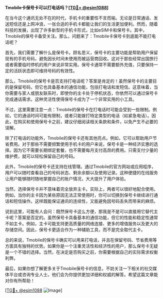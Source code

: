**Tmobile卡保号卡可以打电话吗？[[TG💪+ @esim1088](https://t.me/s/esim1088)]**

在当今这个通讯无处不在的时代，手机卡的重要性不言而喻。无论是日常通话、发送短信还是上网冲浪，一张合适的手机卡都能让我们的生活更加便利。然而，随着科技的发展，出现了许多新型的手机卡形式，比如eSIM卡和保号卡。其中，Tmobile的保号卡备受关注。那么，问题来了：Tmobile卡保号卡到底能不能打电话呢？

首先，我们需要了解什么是保号卡。顾名思义，保号卡的主要功能是帮助用户保留现有的手机号码，避免因长时间未使用而被运营商回收。这对于那些经常出国旅行或者需要临时停机的用户来说非常实用。保号卡通常不需要额外充值，只要保持一定的活跃状态即可维持号码的有效性。

那么，Tmobile的保号卡是否支持打电话呢？答案是肯定的！虽然保号卡的主要目的是保留号码，但它也具备基本的通信功能，包括打电话和发短信。这意味着，当你需要与家人或朋友联系时，即使你的主卡处于停机状态，你依然可以通过保号卡完成通话需求。这种灵活性使得保号卡成为了一个非常实用的小工具。

不过，这里需要注意一点：Tmobile的保号卡在打电话时可能会受到一些限制。例如，它的通话时间可能有限制，或者只能拨打特定类型的电话（如紧急电话）。因此，在购买和使用保号卡之前，建议仔细阅读相关条款和条件，以免产生不必要的误解。

除了打电话的功能外，Tmobile的保号卡还有其他亮点。例如，它可以帮助用户节省费用。对于那些不需要频繁使用手机卡的用户来说，保号卡是一种经济实惠的选择。因为它不需要长期绑定套餐，也不需要每月支付高昂的费用。只需支付少量的维护费，就可以轻松保留自己的号码。

此外，Tmobile的保号卡还支持在线管理。通过Tmobile的官方网站或应用程序，用户可以随时查看自己的号码状态、剩余余额以及使用记录。这种便捷的在线服务让用户能够随时随地掌握自己的账户情况，大大提升了用户体验。

当然，选择保号卡并不意味着完全放弃主卡。实际上，两者可以很好地配合使用。例如，当你的主卡因为某些原因无法正常使用时，你可以切换到保号卡继续进行通话和短信操作。这样既能保证通讯的连续性，又能避免因号码丢失而带来的麻烦。

说到这里，可能有人会问：既然保号卡这么方便，那我是不是可以直接用它替代主卡呢？答案是否定的。虽然保号卡具备基本的通信功能，但它的性能和稳定性通常不如主卡。例如，主卡可能支持更高质量的网络连接、更多的增值服务以及更大的存储空间。因此，保号卡更适合作为一种辅助工具，而不是完全取代主卡。

总的来说，Tmobile的保号卡确实可以用来打电话，并且在保留号码、节省费用等方面具有独特的优势。如果你是一个注重灵活性和经济性的用户，那么保号卡无疑是一个不错的选择。当然，在决定是否购买之前，你需要根据自己的实际需求权衡利弊。

最后，如果你想了解更多关于Tmobile保号卡的信息，不妨关注一下相关的社交媒体平台或咨询专业人士。他们会为你提供更加详细和权威的解答。希望这篇文章能对你有所帮助！

[[TG💪+ @esim1088](https://t.me/s/esim1088) ![Image](https://i.postimg.cc/4NQfJmqS/Snipaste-2025-05-13-00-14-12.png)]